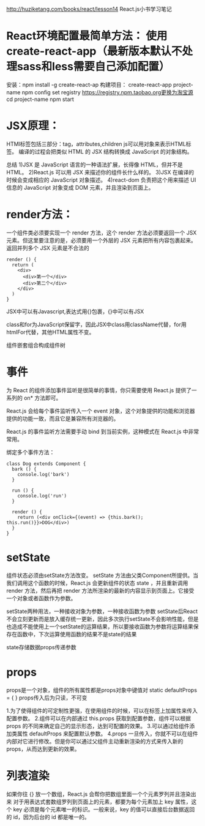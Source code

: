 http://huziketang.com/books/react/lesson14
React.js小书学习笔记


# React环境配置最简单方法： 使用create-react-app（最新版本默认不处理sass和less需要自己添加配置）
安装：npm install -g create-react-ap
构建项目： create-react-app project-name
npm config set registry https://registry.npm.taobao.org更换为淘宝源
cd project-name
npm start

# JSX原理：
HTMl标签包括三部分：tag，attributes,children
js可以用对象来表示HTML标签。
编译的过程会把类似 HTML 的 JSX 结构转换成 JavaScript 的对象结构。

总结
1)JSX 是 JavaScript 语言的一种语法扩展，长得像 HTML，但并不是 HTML。
2)React.js 可以用 JSX 来描述你的组件长什么样的。
3)JSX 在编译的时候会变成相应的 JavaScript 对象描述。
4)react-dom 负责把这个用来描述 UI 信息的 JavaScript 对象变成 DOM 元素，并且渲染到页面上。


# render方法：
一个组件类必须要实现一个 render 方法，这个 render 方法必须要返回一个 JSX 元素。但这里要注意的是，必须要用一个外层的 JSX 元素把所有内容包裹起来。返回并列多个 JSX 元素是不合法的
```
render () {
  return (
    <div>
      <div>第一个</div>
      <div>第二个</div>
    </div>
  )
}
```


JSX中可以有Javascript,表达式用{}包裹，{}中可以有JSX

class和for为JavaScript保留字，因此JSX中class用className代替，for用htmlFor代替，其他HTML属性不变。

组件嵌套组合构成组件树


# 事件
为 React 的组件添加事件监听是很简单的事情，你只需要使用 React.js 提供了一系列的 on* 方法即可。

React.js 会给每个事件监听传入一个 event 对象，这个对象提供的功能和浏览器提供的功能一致，而且它是兼容所有浏览器的。

React.js 的事件监听方法需要手动 bind 到当前实例，这种模式在 React.js 中非常常用。

绑定多个事件方法：

```
class Dog extends Component {
  bark () {
    console.log('bark')
  }

  run () {
    console.log('run')
  }

  render () {
    return (<div onClick={(event) => {this.bark(); this.run()}}>DOG</div>)
  }
}
```
# setState
组件状态必须由setState方法改变。
setState 方法由父类Component所提供。当我们调用这个函数的时候，React.js 会更新组件的状态 state ，并且重新调用 render 方法，然后再把 render 方法所渲染的最新的内容显示到页面上。它接受一个对象或者函数作为参数。


setState两种用法，一种接收对象为参数，一种接收函数为参数
setState后React不会立刻更新而是放入缓存统一更新，因此多次执行setState不会影响性能，但是也造成不能使用上一个setState的运算结果，所以要接收函数为参数将运算结果保存在函数中，下次运算使用函数的结果不是state的结果

state存储数据props传递参数

# props
props是一个对象，组件的所有属性都是props对象中键值对
static defaultProps = {
}
props传入后为只读，不可变

1.为了使得组件的可定制性更强，在使用组件的时候，可以在标签上加属性来传入配置参数。
2.组件可以在内部通过 this.props 获取到配置参数，组件可以根据 props 的不同来确定自己的显示形态，达到可配置的效果。
3.可以通过给组件添加类属性 defaultProps 来配置默认参数。
4.props 一旦传入，你就不可以在组件内部对它进行修改。但是你可以通过父组件主动重新渲染的方式来传入新的 props，从而达到更新的效果。

# 列表渲染
如果你往 {} 放一个数组，React.js 会帮你把数组里面一个个元素罗列并且渲染出来
对于用表达式套数组罗列到页面上的元素，都要为每个元素加上 key 属性，这个 key 必须是每个元素唯一的标识。一般来说，key 的值可以直接后台数据返回的 id，因为后台的 id 都是唯一的。
